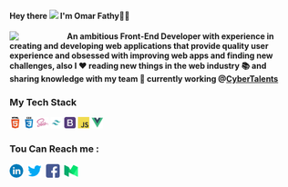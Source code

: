 <h4> Hey there <img src="https://github.com/TheDudeThatCode/TheDudeThatCode/blob/master/Assets/Hi.gif" width="29px"> I'm Omar Fathy👨‍💻<h4>

<p>
  <img align="left" width=20% src="http://dev-prashant.co/img/banner/home-right.png">
</p>

#### An ambitious Front-End Developer with experience in creating and developing web applications that provide quality user experience and obsessed with improving web apps and finding new challenges, also I ❤️ reading new things in the web industry 📚 and sharing knowledge with my team 💬 currently working @[CyberTalents](https://cybertalents.com)

### My Tech Stack
<code><img height="20" src="https://raw.githubusercontent.com/github/explore/80688e429a7d4ef2fca1e82350fe8e3517d3494d/topics/html/html.png"></code>
<code><img height="20" src="https://raw.githubusercontent.com/github/explore/80688e429a7d4ef2fca1e82350fe8e3517d3494d/topics/css/css.png"></code>
<code><img height="20" src="https://raw.githubusercontent.com/github/explore/80688e429a7d4ef2fca1e82350fe8e3517d3494d/topics/sass/sass.png"></code>
<code><img height="20" src="https://raw.githubusercontent.com/github/explore/80688e429a7d4ef2fca1e82350fe8e3517d3494d/topics/tailwind/tailwind.png"></code>
<code><img height="20" src="https://raw.githubusercontent.com/github/explore/80688e429a7d4ef2fca1e82350fe8e3517d3494d/topics/bootstrap/bootstrap.png"></code>
<code><img height="20" src="https://raw.githubusercontent.com/github/explore/80688e429a7d4ef2fca1e82350fe8e3517d3494d/topics/javascript/javascript.png"></code>
<code><img height="20" src="https://raw.githubusercontent.com/github/explore/80688e429a7d4ef2fca1e82350fe8e3517d3494d/topics/vue/vue.png"></code>

### Tou Can Reach me :
[![LinkedIn](https://github.com/OmarMFathy219/OmarMFathy219/blob/master/linkedin.png)](https://www.linkedin.com/in/omarmfathy219)&nbsp; [![Twitter](https://github.com/OmarMFathy219/OmarMFathy219/blob/master/twitter.png)](https://twitter.com/OmarMFathy219)&nbsp;&nbsp;[![Facebook](https://github.com/OmarMFathy219/OmarMFathy219/blob/master/facebook.png)](https://www.facebook.com/OmarMFathy219/)&nbsp;&nbsp;[![Medium](https://github.com/OmarMFathy219/OmarMFathy219/blob/master/medium.png)](https://www.medium.com/@omarmfathy219)
